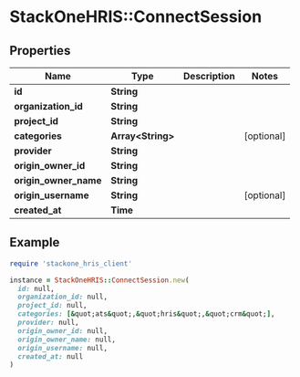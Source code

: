 # StackOneHRIS::ConnectSession

## Properties

| Name | Type | Description | Notes |
| ---- | ---- | ----------- | ----- |
| **id** | **String** |  |  |
| **organization_id** | **String** |  |  |
| **project_id** | **String** |  |  |
| **categories** | **Array&lt;String&gt;** |  | [optional] |
| **provider** | **String** |  |  |
| **origin_owner_id** | **String** |  |  |
| **origin_owner_name** | **String** |  |  |
| **origin_username** | **String** |  | [optional] |
| **created_at** | **Time** |  |  |

## Example

```ruby
require 'stackone_hris_client'

instance = StackOneHRIS::ConnectSession.new(
  id: null,
  organization_id: null,
  project_id: null,
  categories: [&quot;ats&quot;,&quot;hris&quot;,&quot;crm&quot;],
  provider: null,
  origin_owner_id: null,
  origin_owner_name: null,
  origin_username: null,
  created_at: null
)
```

